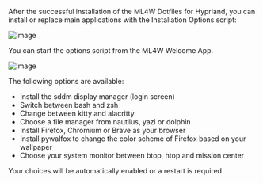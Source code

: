 After the successful installation of the ML4W Dotfiles for Hyprland, you can install or replace main applications with the Installation Options script:

![image](/install-option.png)

You can start the options script from the ML4W Welcome App. 

![image](/install-option1.png)

The following options are available:
- Install the sddm display manager (login screen)
- Switch between bash and zsh
- Change between kitty and alacritty
- Choose a file manager from nautilus, yazi or dolphin
- Install Firefox, Chromium or Brave as your browser
- Install pywalfox to change the color scheme of Firefox based on your wallpaper
- Choose your system monitor between btop, htop and mission center

Your choices will be automatically enabled or a restart is required.  

